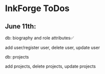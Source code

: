 # InkForge ToDos

## June 11th:
db: biography and role attributes✅

add user/register user, delete user, update user 

db: projects

add projects, delete projects, update projects


